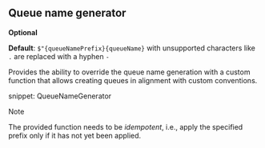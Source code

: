 ## Queue name generator

**Optional**

**Default**: `$"{queueNamePrefix}{queueName}` with unsupported characters like `.` are replaced with a hyphen `-`

Provides the ability to override the queue name generation with a custom function that allows creating queues in alignment with custom conventions.

snippet: QueueNameGenerator

> [!NOTE]
> The provided function needs to be _idempotent_, i.e., apply the specified prefix only if it has not yet been applied.
